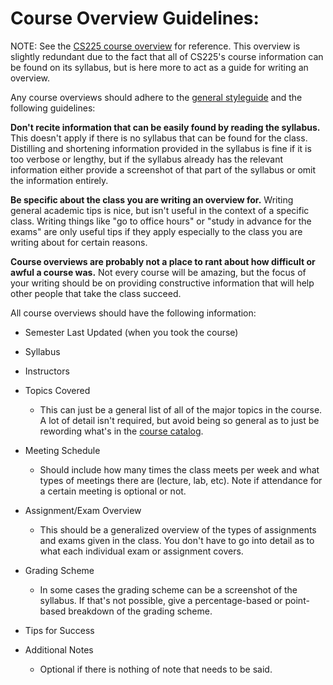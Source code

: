 # Course Overview Guidelines:

NOTE: See the [CS225 course overview](https://github.com/mersaults/uiuc-cs-wiki/blob/main/guide/courseoverviews/cs225.md) for reference. This overview is slightly redundant due to the fact that all of CS225's course information can be found on its syllabus, but is here more to act as a guide for writing an overview.

Any course overviews should adhere to the [general styleguide](https://github.com/mersaults/uiuc-cs-wiki/blob/main/styleguides/styleguide.md) and the following guidelines:

**Don't recite information that can be easily found by reading the syllabus.** This doesn't apply if there is no syllabus that can be found for the class. Distilling and shortening information provided in the syllabus is fine if it is too verbose or lengthy, but if the syllabus already has the relevant information either provide a screenshot of that part of the syllabus or omit the information entirely.

**Be specific about the class you are writing an overview for.** Writing general academic tips is nice, but isn't useful in the context of a specific class. Writing things like "go to office hours" or "study in advance for the exams" are only useful tips if they apply especially to the class you are writing about for certain reasons.

**Course overviews are probably not a place to rant about how difficult or awful a course was.** Not every course will be amazing, but the focus of your writing should be on providing constructive information that will help other people that take the class succeed.

All course overviews should have the following information:

* Semester Last Updated (when you took the course)

* Syllabus

* Instructors

* Topics Covered
  * This can just be a general list of all of the major topics in the course. A lot of detail isn't required, but avoid being so general as to just be rewording what's in the [course catalog](http://catalog.illinois.edu/courses-of-instruction/cs/).
  
* Meeting Schedule
  * Should include how many times the class meets per week and what types of meetings there are (lecture, lab, etc). Note if attendance for a certain meeting is optional or not.
  
* Assignment/Exam Overview
  * This should be a generalized overview of the types of assignments and exams given in the class. You don't have to go into detail as to what each individual exam or assignment covers.

* Grading Scheme
  * In some cases the grading scheme can be a screenshot of the syllabus. If that's not possible, give a percentage-based or point-based breakdown of the grading scheme.

* Tips for Success

* Additional Notes
  * Optional if there is nothing of note that needs to be said.
 

